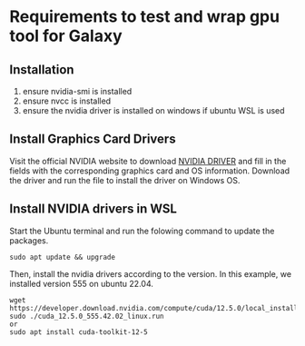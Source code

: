 # Requirements to test and wrap gpu tool for Galaxy

## Installation
1) ensure nvidia-smi is installed
2) ensure nvcc is installed
3) ensure the nvidia driver is installed on windows if ubuntu WSL is used

##  Install Graphics Card Drivers
Visit the official NVIDIA website to download [NVIDIA DRIVER](https://www.nvidia.com/es-es/drivers/) and fill in the fields with the corresponding graphics card and OS information. Download the driver and run the file to install the driver on Windows OS.

## Install NVIDIA drivers in WSL
Start the Ubuntu terminal and run the folowing command to update the packages.
```
sudo apt update && upgrade
```
Then, install the nvidia drivers according to the version. In this example, we installed version 555 on ubuntu 22.04.
```
wget https://developer.download.nvidia.com/compute/cuda/12.5.0/local_installers/cuda_12.5.0_555.42.02_linux.run
sudo ./cuda_12.5.0_555.42.02_linux.run
or
sudo apt install cuda-toolkit-12-5
```
